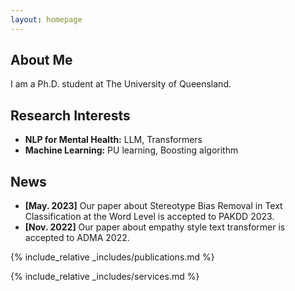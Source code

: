 ```yaml
---
layout: homepage
---
```


## About Me

I am a Ph.D. student at The University of Queensland.

## Research Interests

- **NLP for Mental Health:** LLM, Transformers
- **Machine Learning:** PU learning, Boosting algorithm

## News

- **[May. 2023]** Our paper about Stereotype Bias Removal in Text Classification at the Word Level is accepted to PAKDD 2023.
- **[Nov. 2022]** Our paper about empathy style text transformer is accepted to ADMA 2022.

{% include_relative _includes/publications.md %}

{% include_relative _includes/services.md %}
